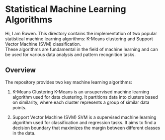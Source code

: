 # Statistical Machine Learning Algorithms
Hi, I am Ruwen. This directory contains the implementation of two popular statistical machine learning algorithms: K-Means clustering and Support Vector Machine (SVM) classification. 
</br>
These algorithms are fundamental in the field of machine learning and can be used for various data analysis and pattern recognition tasks.

## Overview
The repository provides two key machine learning algorithms:

1. K-Means Clustering
   K-Means is an unsupervised machine learning algorithm used for data clustering. It partitions data into clusters based on similarity, where each cluster represents a group of similar data points.

2. Support Vector Machine (SVM)
   SVM is a supervised machine learning algorithm used for classification and regression tasks. It aims to find a decision boundary that maximizes the margin between different classes in the data.
